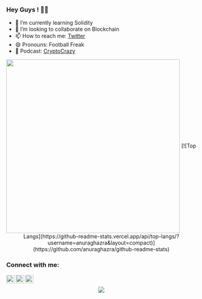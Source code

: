 ### Hey Guys ! 🤘🏻


- 🌱 I’m currently learning Solidity
- 👯 I’m looking to collaborate on Blockchain
- 📫 How to reach me: [Twitter]
- 😄 Pronouns: Football Freak
- 🎤 Podcast: [CryptoCrazy]

<p align="center">
  <img align="center" src=https://github-readme-stats.vercel.app/api?username=mayank0508&theme=chartreuse-dark&show_icons=true&show_icons=true&custom_title=%23%20GitHub%20Stats%20%E2%9C%85" width="460" />
  [![Top Langs](https://github-readme-stats.vercel.app/api/top-langs/?username=anuraghazra&layout=compact)](https://github.com/anuraghazra/github-readme-stats)

</p>


### Connect with me:

[<img align="left" alt="MayankThakurrr | Twitter" width="22px" src="https://cdn.jsdelivr.net/npm/simple-icons@v3/icons/twitter.svg" />][Twitter]
[<img align="left" alt="Mayank | LinkedIn" width="22px" src="https://cdn.jsdelivr.net/npm/simple-icons@v3/icons/linkedin.svg" />][linkedin]
[<img align="left" alt="Mayank| Instagram" width="22px" src="https://cdn.jsdelivr.net/npm/simple-icons@v3/icons/instagram.svg" />][instagram]

<br />


[Twitter]: https://twitter.com/MayankThakurrr
[instagram]: https://instagram.com/kyayaarbasskaro/
[linkedin]: https://linkedin.com/in/mayankkumar05
[CryptoCrazy]: https://open.spotify.com/show/1K7zRWmSMETlyFTfPU9zD1


<p align="center">
<img src="https://komarev.com/ghpvc/?username=mayank0508&color=bb54ff&label=Profile%20visits&style=flat-square" />
</p>
